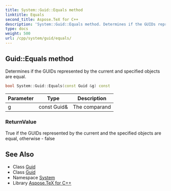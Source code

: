 ```yaml
---
title: System::Guid::Equals method
linktitle: Equals
second_title: Aspose.TeX for C++
description: 'System::Guid::Equals method. Determines if the GUIDs represented by the current and specified objects are equal in C++.'
type: docs
weight: 500
url: /cpp/system/guid/equals/
---
```

## Guid::Equals method


Determines if the GUIDs represented by the current and specified objects are equal.

```cpp
bool System::Guid::Equals(const Guid &g) const
```


| Parameter | Type | Description |
| --- | --- | --- |
| g | const Guid\& | The comparand |

### ReturnValue

True if the GUIDs represented by the current and the specified objects are equal, otherwise - false

## See Also

* Class [Guid](../)
* Class [Guid](../)
* Namespace [System](../../)
* Library [Aspose.TeX for C++](../../../)

